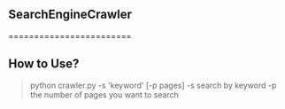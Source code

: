 ## SearchEngineCrawler
========================

How to Use?
------------------
> python crawler.py -s 'keyword' [-p pages] 
>-s search by keyword
>-p the number of pages you want to search
